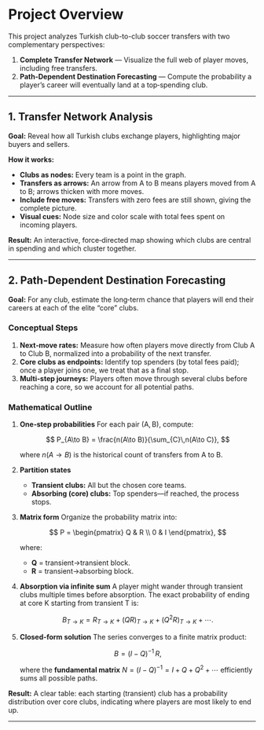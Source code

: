 # Project Overview

This project analyzes Turkish club-to-club soccer transfers with two complementary perspectives:

1. **Complete Transfer Network** — Visualize the full web of player moves, including free transfers.
2. **Path-Dependent Destination Forecasting** — Compute the probability a player’s career will eventually land at a top‐spending club.

---

## 1. Transfer Network Analysis

**Goal:** Reveal how all Turkish clubs exchange players, highlighting major buyers and sellers.

**How it works:**

* **Clubs as nodes:** Every team is a point in the graph.
* **Transfers as arrows:** An arrow from A to B means players moved from A to B; arrows thicken with more moves.
* **Include free moves:** Transfers with zero fees are still shown, giving the complete picture.
* **Visual cues:** Node size and color scale with total fees spent on incoming players.

**Result:** An interactive, force‐directed map showing which clubs are central in spending and which cluster together.

---

## 2. Path-Dependent Destination Forecasting

**Goal:** For any club, estimate the long‐term chance that players will end their careers at each of the elite “core” clubs.

### Conceptual Steps

1. **Next‐move rates:** Measure how often players move directly from Club A to Club B, normalized into a probability of the next transfer.
2. **Core clubs as endpoints:** Identify top spenders (by total fees paid); once a player joins one, we treat that as a final stop.
3. **Multi‐step journeys:** Players often move through several clubs before reaching a core, so we account for all potential paths.

### Mathematical Outline

1. **One‐step probabilities**
   For each pair (A, B), compute:

   $$
     P_{A\to B} = \frac{n(A\to B)}{\sum_{C}\,n(A\to C)},
   $$

   where $n(A\to B)$ is the historical count of transfers from A to B.

2. **Partition states**

   * **Transient clubs:** All but the chosen core teams.
   * **Absorbing (core) clubs:** Top spenders—if reached, the process stops.

3. **Matrix form**
   Organize the probability matrix into:

   $$
     P = \begin{pmatrix} Q & R \\ 0 & I \end{pmatrix},
   $$

   where:

   * **Q** = transient→transient block.
   * **R** = transient→absorbing block.

4. **Absorption via infinite sum**
   A player might wander through transient clubs multiple times before absorption.  The exact probability of ending at core K starting from transient T is:

   $$
     B_{T\to K} = R_{T\to K} + (Q R)_{T\to K} + (Q^2 R)_{T\to K} + \cdots.
   $$

5. **Closed‐form solution**
   The series converges to a finite matrix product:

   $$
     B = (I - Q)^{-1} \, R,
   $$

   where the **fundamental matrix** $N = (I-Q)^{-1} = I + Q + Q^2 + \cdots$ efficiently sums all possible paths.

**Result:** A clear table: each starting (transient) club has a probability distribution over core clubs, indicating where players are most likely to end up.

---
